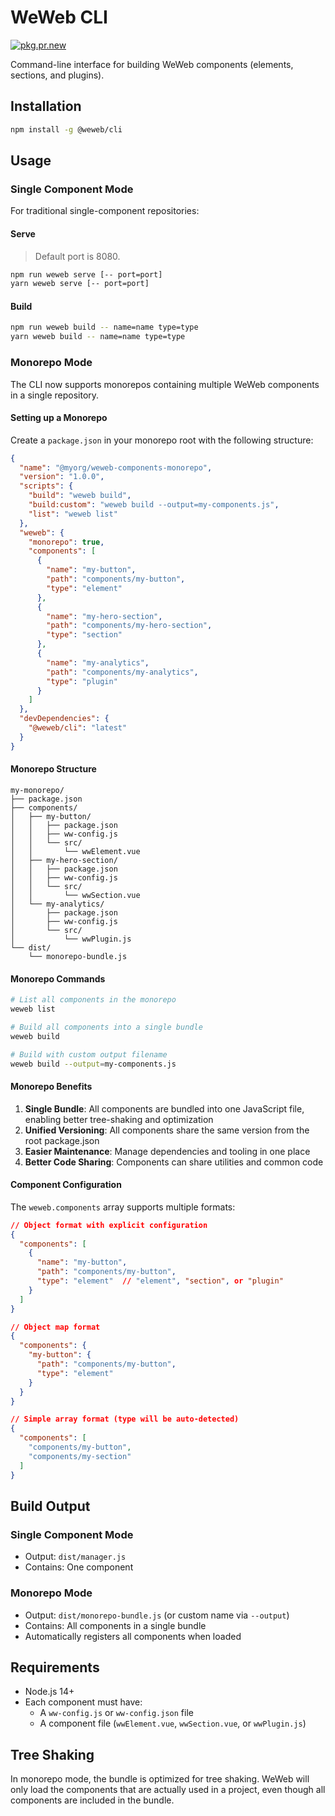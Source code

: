 # WeWeb CLI

[![pkg.pr.new](https://pkg.pr.new/badge/weweb-team/weweb-cli)](https://pkg.pr.new/~/weweb-team/weweb-cli)

Command-line interface for building WeWeb components (elements, sections, and plugins).

## Installation

```bash
npm install -g @weweb/cli
```

## Usage

### Single Component Mode

For traditional single-component repositories:

#### Serve

> Default port is 8080.

```bash
npm run weweb serve [-- port=port]
yarn weweb serve [-- port=port]
```

#### Build

```bash
npm run weweb build -- name=name type=type
yarn weweb build -- name=name type=type
```

### Monorepo Mode

The CLI now supports monorepos containing multiple WeWeb components in a single repository.

#### Setting up a Monorepo

Create a `package.json` in your monorepo root with the following structure:

```json
{
  "name": "@myorg/weweb-components-monorepo",
  "version": "1.0.0",
  "scripts": {
    "build": "weweb build",
    "build:custom": "weweb build --output=my-components.js",
    "list": "weweb list"
  },
  "weweb": {
    "monorepo": true,
    "components": [
      {
        "name": "my-button",
        "path": "components/my-button",
        "type": "element"
      },
      {
        "name": "my-hero-section",
        "path": "components/my-hero-section",
        "type": "section"
      },
      {
        "name": "my-analytics",
        "path": "components/my-analytics",
        "type": "plugin"
      }
    ]
  },
  "devDependencies": {
    "@weweb/cli": "latest"
  }
}
```

#### Monorepo Structure

```
my-monorepo/
├── package.json
├── components/
│   ├── my-button/
│   │   ├── package.json
│   │   ├── ww-config.js
│   │   └── src/
│   │       └── wwElement.vue
│   ├── my-hero-section/
│   │   ├── package.json
│   │   ├── ww-config.js
│   │   └── src/
│   │       └── wwSection.vue
│   └── my-analytics/
│       ├── package.json
│       ├── ww-config.js
│       └── src/
│           └── wwPlugin.js
└── dist/
    └── monorepo-bundle.js
```

#### Monorepo Commands

```bash
# List all components in the monorepo
weweb list

# Build all components into a single bundle
weweb build

# Build with custom output filename
weweb build --output=my-components.js
```

#### Monorepo Benefits

1. **Single Bundle**: All components are bundled into one JavaScript file, enabling better tree-shaking and optimization
2. **Unified Versioning**: All components share the same version from the root package.json
3. **Easier Maintenance**: Manage dependencies and tooling in one place
4. **Better Code Sharing**: Components can share utilities and common code

#### Component Configuration

The `weweb.components` array supports multiple formats:

```json
// Object format with explicit configuration
{
  "components": [
    {
      "name": "my-button",
      "path": "components/my-button",
      "type": "element"  // "element", "section", or "plugin"
    }
  ]
}

// Object map format
{
  "components": {
    "my-button": {
      "path": "components/my-button",
      "type": "element"
    }
  }
}

// Simple array format (type will be auto-detected)
{
  "components": [
    "components/my-button",
    "components/my-section"
  ]
}
```

## Build Output

### Single Component Mode
- Output: `dist/manager.js`
- Contains: One component

### Monorepo Mode
- Output: `dist/monorepo-bundle.js` (or custom name via `--output`)
- Contains: All components in a single bundle
- Automatically registers all components when loaded

## Requirements

- Node.js 14+
- Each component must have:
  - A `ww-config.js` or `ww-config.json` file
  - A component file (`wwElement.vue`, `wwSection.vue`, or `wwPlugin.js`)

## Tree Shaking

In monorepo mode, the bundle is optimized for tree shaking. WeWeb will only load the components that are actually used in a project, even though all components are included in the bundle.
